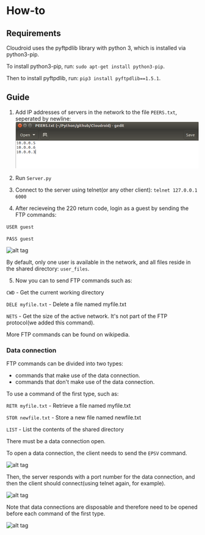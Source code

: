 # How-to

## Requirements
Cloudroid uses the pyftpdlib library with python 3, which is installed via python3-pip.

To install python3-pip, run: ```sudo apt-get install python3-pip```.

Then to install pyftpdlib, run: ```pip3 install pyftpdlib==1.5.1```.

## Guide

1. Add IP addresses of servers in the network to the file ```PEERS.txt```, seperated by newline:
![alt tag](https://raw.githubusercontent.com/nathanwallh/Cloudroid/master/images/demo1.png)

2. Run ```Server.py```

3. Connect to the server using telnet(or any other client): ```telnet 127.0.0.1 6000```

4. After recieveing the 220 return code, login as a guest by sending the FTP commands:

  ```USER guest```
  
  ```PASS guest```

![alt tag](https://raw.githubusercontent.com/nathanwallh/Cloudroid/master/images/demo4.png)

By default, only one user is available in the network, and all files reside in the shared directory: ```user_files```.

5. Now you can to send FTP commands such as:

```CWD``` - Get the current working directory

```DELE myfile.txt``` - Delete a file named myfile.txt

```NETS``` - Get the size of the active network. It's not part of the FTP protocol(we added this command).

More FTP commands can be found on wikipedia.

### Data connection

FTP commands can be divided into two types:

- commands that make use of the data connection.
- commands that don't make use of the data connection.

To use a command of the first type, such as:

```RETR myfile.txt``` - Retrieve a file named myfile.txt

```STOR newfile.txt``` - Store a new file named newfile.txt

```LIST``` - List the contents of the shared directory 

There must be a data connection open. 

To open a data connection, the client needs to send the ```EPSV``` command.

![alt tag](https://raw.githubusercontent.com/nathanwallh/Cloudroid/master/images/demo6.png)

Then, the server responds with a port number for the data connection, and then the client should connect(using telnet again, for example).

![alt tag](https://raw.githubusercontent.com/nathanwallh/Cloudroid/master/images/demo5.png)

Note that data connections are disposable and therefore need to be opened before each command of the first type.

![alt tag](https://raw.githubusercontent.com/nathanwallh/Cloudroid/master/images/demo3.jpg)
